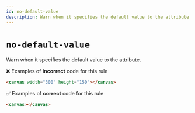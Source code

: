 ```yaml
---
id: no-default-value
description: Warn when it specifies the default value to the attribute.
---
```


# `no-default-value`

Warn when it specifies the default value to the attribute.

❌ Examples of **incorrect** code for this rule

```html
<canvas width="300" height="150"></canvas>
```

✅ Examples of **correct** code for this rule

```html
<canvas></canvas>
```
